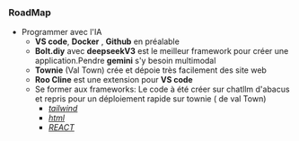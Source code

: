 ### RoadMap
- Programmer avec l'IA
  - **VS code**, **Docker** , **Github** en préalable 
  - **Bolt.diy** avec **deepseekV3** est le meilleur framework pour créer une application.Pendre **gemini** s'y besoin multimodal
  - **Townie** (Val Town) crée et dépoie très facilement des site web 
  - **Roo Cline** est une extension pour **VS code**    
  - Se former aux frameworks: Le code à été créer sur chatllm d'abacus et repris pour un déploiement rapide sur townie ( de val Town)
    - [_tailwind_](https://jpbrasile-tailwindcsscheatsheetquiz.web.val.run/)
    - [_html_](https://jpbrasile-wholesomeindigotortoise.web.val.run/) 
    - [_REACT_](https://jpbrasile-illustriousbeigechimpanzee.web.val.run)

